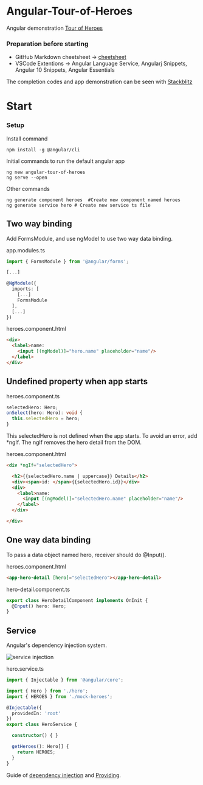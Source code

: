 # Angular-Tour-of-Heroes
Angular demonstration [Tour of Heroes](https://angular.io/tutorial)

### Preparation before starting
* GitHub Markdown cheetsheet -> [cheetsheet](https://guides.github.com/pdfs/markdown-cheatsheet-online.pdf)
* VSCode Extentions -> Angular Language Service, Angularj Snippets, Angular 10 Snippets, Angular Essentials

The completion codes and app demonstration can be seen with [Stackblitz](https://stackblitz.com/angular/pyrgjeodnnl?file=src%2Fapp%2Fhero.service.ts)

# Start

### Setup
Install command
``` 
npm install -g @angular/cli
```
Initial commands to run the default angular app
```
ng new angular-tour-of-heroes
ng serve --open
```
Other commands
```
ng generate component heroes  #Create new component named heroes
ng generate service hero # Create new service ts file
```

## Two way binding
Add FormsModule, and use ngModel to use two way data binding.

app.modules.ts 
```ts
import { FormsModule } from '@angular/forms';

[...]

@NgModule({
  imports: [
    [...]
    FormsModule
  ],
  [...]
})
```
heroes.component.html
```html
<div>
  <label>name:
    <input [(ngModel)]="hero.name" placeholder="name"/>
  </label>
</div>
```

## Undefined property when app starts

heroes.component.ts
```ts
selectedHero: Hero;
onSelect(hero: Hero): void {
  this.selectedHero = hero;
}
```
This selectedHero is not defined when the app starts. To avoid an error, add *ngIf.
The ngIf removes the hero detail from the DOM.

heroes.component.html
```html
<div *ngIf="selectedHero">

  <h2>{{selectedHero.name | uppercase}} Details</h2>
  <div><span>id: </span>{{selectedHero.id}}</div>
  <div>
    <label>name:
      <input [(ngModel)]="selectedHero.name" placeholder="name"/>
    </label>
  </div>

</div>
```

## One way data binding
To pass a data object named hero, receiver should do @Input().

heroes.component.html
```html
<app-hero-detail [hero]="selectedHero"></app-hero-detail>
```
hero-detail.component.ts
```ts
export class HeroDetailComponent implements OnInit {
  @Input() hero: Hero;
}
```

## Service
Angular's dependency injection system. 

![service injection](https://miro.medium.com/max/702/1*8z1wpB1XWJKqwx3jLL_iCQ.png)

hero.service.ts
```ts
import { Injectable } from '@angular/core';

import { Hero } from './hero';
import { HEROES } from './mock-heroes';

@Injectable({
  providedIn: 'root'
})
export class HeroService {

  constructor() { }

  getHeroes(): Hero[] {
    return HEROES;
  }
}
```
Guide of [dependency injection](https://angular.io/guide/dependency-injection) and [Providing](https://angular.io/guide/providers).





